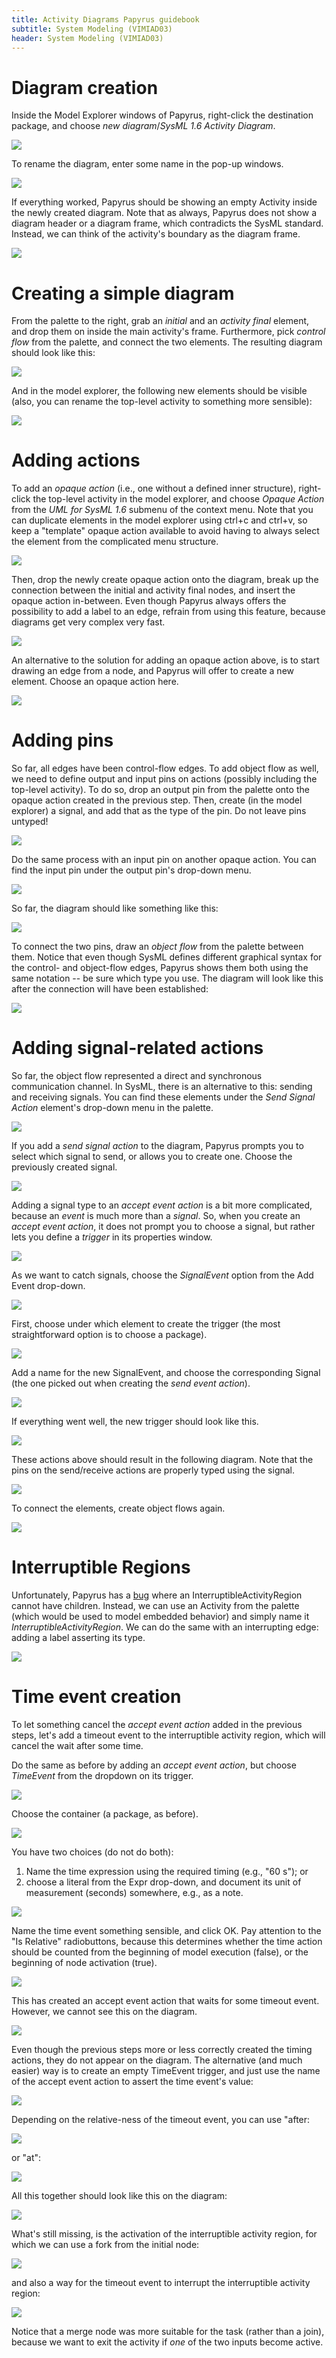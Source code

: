 ```yaml
---
title: Activity Diagrams Papyrus guidebook 
subtitle: System Modeling (VIMIAD03)
header: System Modeling (VIMIAD03)
---
```

 
# Diagram creation

Inside the Model Explorer windows of Papyrus, right-click the destination package, and choose _new diagram_/_SysML 1.6 Activity Diagram_.

![](figs/001-new-diagram.png)

To rename the diagram, enter some name in the pop-up windows.

![](figs/002-diagram-name.png)

If everything worked, Papyrus should be showing an empty Activity inside the newly created diagram. Note that as always, Papyrus does not show a diagram header or a diagram frame, which contradicts the SysML standard. Instead, we can think of the activity's boundary as the diagram frame.

![](figs/003-empty-diagram.png)

# Creating a simple diagram

From the palette to the right, grab an _initial_ and an _activity final_ element, and drop them on inside the main activity's frame. Furthermore, pick _control flow_ from the palette, and connect the two elements. The resulting diagram should look like this: 

![](figs/004-basic-diagram.png)

And in the model explorer, the following new elements should be visible (also, you can rename the top-level activity to something more sensible):

![](figs/005-model-explorer.png)

# Adding actions

To add an _opaque action_ (i.e., one without a defined inner structure), right-click the top-level activity in the model explorer, and choose _Opaque Action_ from the _UML for SysML 1.6_ submenu of the context menu. Note that you can duplicate elements in the model explorer using ctrl+c and ctrl+v, so keep a "template" opaque action available to avoid having to always select the element from the complicated menu structure. 

![](figs/006-opaque-action.png)

Then, drop the newly create opaque action onto the diagram, break up the connection between the initial and activity final nodes, and insert the opaque action in-between. Even though Papyrus always offers the possibility to add a label to an edge, refrain from using this feature, because diagrams get very complex very fast.

![](figs/007-basic-diagram-2.png)

An alternative to the solution for adding an opaque action above, is to start drawing an edge from a node, and Papyrus will offer to create a new element. Choose an opaque action here. 

![](figs/008-opaque-action-2.png)

# Adding pins

So far, all edges have been control-flow edges. To add object flow as well, we need to define output and input pins on actions (possibly including the top-level activity). To do so, drop an output pin from the palette onto the opaque action created in the previous step. Then, create (in the model explorer) a signal, and add that as the type of the pin. Do not leave pins untyped!

![](figs/009-output-pin.png)

Do the same process with an input pin on another opaque action. You can find the input pin under the output pin's drop-down menu.

![](figs/010-input-pin.png)

So far, the diagram should like something like this:

![](figs/011-basic-diagram-3.png)

To connect the two pins, draw an _object flow_ from the palette between them. Notice that even though SysML defines different graphical syntax for the control- and object-flow edges, Papyrus shows them both using the same notation -- be sure which type you use. The diagram will look like this after the connection will have been established:

![](figs/012-basic-diagram-3-connected.png)

# Adding signal-related actions

So far, the object flow represented a direct and synchronous communication channel. In SysML, there is an alternative to this: sending and receiving signals. You can find these elements under the _Send Signal Action_ element's drop-down menu in the palette.

![](figs/013-send-accept-action.png)

If you add a _send signal action_ to the diagram, Papyrus prompts you to select which signal to send, or allows you to create one. Choose the previously created signal. 

![](figs/014-send-signal-action-creation.png)

Adding a signal type to an _accept event action_ is a bit more complicated, because an _event_ is much more than a _signal_. So, when you create an _accept event action_, it does not prompt you to choose a signal, but rather lets you define a _trigger_ in its properties window. 

![](figs/015-accept-signal-action.png)

As we want to catch signals, choose the _SignalEvent_ option from the Add Event drop-down.

![](figs/016-accept-trigger-creation.png)

First, choose under which element to create the trigger (the most straightforward option is to choose a package).

![](figs/018-signal-event-creation.png)

Add a name for the new SignalEvent, and choose the corresponding Signal (the one picked out when creating the _send event action_).

![](figs/019-signal-event-creation-2.png)

If everything went well, the new trigger should look like this. 

![](figs/020-success-signal-trigger.png)

These actions above should result in the following diagram. Note that the pins on the send/receive actions are properly typed using the signal.

![](figs/021-async-diagram.png)

To connect the elements, create object flows again.

![](figs/022-async-diagram-connected.png)

# Interruptible Regions

Unfortunately, Papyrus has a [bug](https://bugs.eclipse.org/bugs/show_bug.cgi?id=521614) where an InterruptibleActivityRegion cannot have children. Instead, we can use an Activity from the palette (which would be used to model embedded behavior) and simply name it _InterruptibleActivityRegion_. We can do the same with an interrupting edge: adding a label asserting its type.

![](figs/023-interruptible-region-edge.png)

# Time event creation

To let something cancel the _accept event action_ added in the previous steps, let's add a timeout event to the interruptible activity region, which will cancel the wait after some time. 

Do the same as before by adding an _accept event action_, but choose _TimeEvent_ from the dropdown on its trigger.

![](figs/024-time-event-creation.png)

Choose the container (a package, as before).

![](figs/025-time-event-creation-2.png)

You have two choices (do not do both):

1. Name the time expression using the required timing (e.g., "60 s"); or
2. choose a literal from the Expr drop-down, and document its unit of measurement (seconds) somewhere, e.g., as a note.

![](figs/026-time-event-creation-3.png)

Name the time event something sensible, and click OK. Pay attention to the "Is Relative" radiobuttons, because this determines whether the time action should be counted from the beginning of model execution (false), or the beginning of node activation (true).

![](figs/027-time-event-creation-4.png)

This has created an accept event action that waits for some timeout event. However, we cannot see this on the diagram.

![](figs/028-time-event-creation-success.png)

Even though the previous steps more or less correctly created the timing actions, they do not appear on the diagram. The alternative (and much easier) way is to create an empty TimeEvent trigger, and just use the name of the accept event action to assert the time event's value:

![](figs/029-alternative-time-event.png)

Depending on the relative-ness of the timeout event, you can use "after:

![](figs/030-after-time-event.png)

or "at":

![](figs/031-at-time-event.png)

All this together should look like this on the diagram:

![](figs/032-so-far.png)

What's still missing, is the activation of the interruptible activity region, for which we can use a fork from the initial node:

![](figs/033-join.png)

and also a way for the timeout event to interrupt the interruptible activity region:

![](figs/034-final.png)

Notice that a merge node was more suitable for the task (rather than a join), because we want to exit the activity if _one_ of the two inputs become active.


